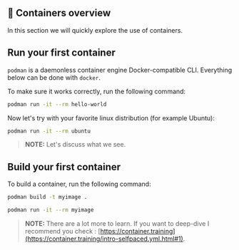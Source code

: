 ## 🐋 Containers overview

In this section we will quickly explore the use of containers.

## Run your first container

`podman` is a daemonless container engine Docker-compatible CLI. Everything below can be done with `docker`.

To make sure it works correctly, run the following command:
```bash
podman run -it --rm hello-world
```


Now let's try with your favorite linux distribution (for example Ubuntu):
```bash
podman run -it --rm ubuntu
```

>**NOTE:** Let's discuss what we see.

## Build your first container

To build a container, run the following command:
```bash
podman build -t myimage .
```

```bash
podman run -it --rm myimage
```

>**NOTE:** There are a lot more to learn. If you want to deep-dive I recommend you check : [https://container.training](https://container.training/intro-selfpaced.yml.html#1).
